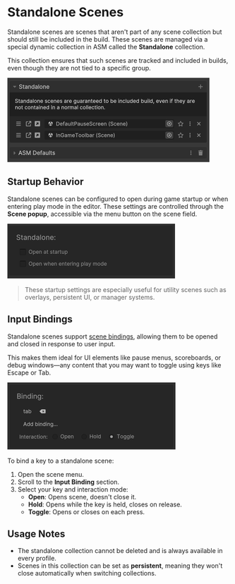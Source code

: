 # Standalone Scenes

Standalone scenes are scenes that aren't part of any scene collection but should still be included in the build. These scenes are managed via a special dynamic collection in ASM called the **Standalone** collection.

This collection ensures that such scenes are tracked and included in builds, even though they are not tied to a specific group.

![](../image/main-standaloneCollections.png)
## Startup Behavior

Standalone scenes can be configured to open during game startup or when entering play mode in the editor. These settings are controlled through the **Scene popup**, accessible via the menu button on the scene field.

![](../image/popup-scene-standaloneOptions.png)

> These startup settings are especially useful for utility scenes such as overlays, persistent UI, or manager systems.
## Input Bindings

Standalone scenes support [scene bindings](Scene%20bindings.md), allowing them to be opened and closed in response to user input.

This makes them ideal for UI elements like pause menus, scoreboards, or debug windows—any content that you may want to toggle using keys like Escape or Tab.

![](../image/scene-bindings.png)

To bind a key to a standalone scene:
1. Open the scene menu.
2. Scroll to the **Input Binding** section.
3. Select your key and interaction mode:
   - **Open**: Opens scene, doesn't close it.
   - **Hold**: Opens while the key is held, closes on release.
   - **Toggle**: Opens or closes on each press.
## Usage Notes

- The standalone collection cannot be deleted and is always available in every profile.
- Scenes in this collection can be set as **persistent**, meaning they won't close automatically when switching collections.
